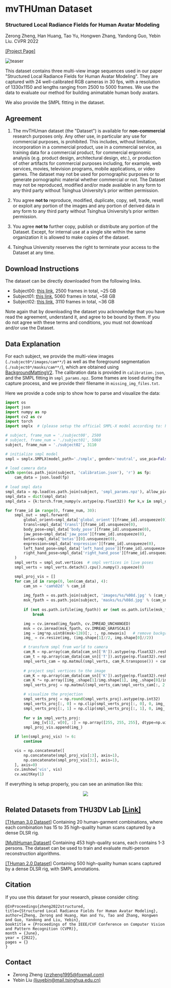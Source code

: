 # mvTHUman Dataset

### Structured Local Radiance Fields for Human Avatar Modeling
Zerong Zheng, Han Huang, Tao Yu, Hongwen Zhang, Yandong Guo, Yebin Liu.  CVPR 2022

[[Project Page]](http://www.liuyebin.com/slrf/slrf.html)

![teaser](./teaser.png)

This dataset contains three multi-view image sequences used in our paper "Structured Local Radiance Fields for Human Avatar Modeling". They are captured with 24 well-calibrated RGB cameras in 30 fps, with a resolution of 1330x1150 and lengths ranging from 2500 to 5000 frames. We use the data to evaluate our method for building animatable human body avatars. 

We also provide the SMPL fitting in the dataset. 


## Agreement
1. The mvTHUman dataset (the "Dataset") is available for **non-commercial** research purposes only. Any other use, in particular any use for commercial purposes, is prohibited. This includes, without limitation, incorporation in a commercial product, use in a commercial service, as training data for a commercial product, for commercial ergonomic analysis (e.g. product design, architectural design, etc.), or production of other artifacts for commercial purposes including, for example, web services, movies, television programs, mobile applications, or video games. The dataset may not be used for pornographic purposes or to generate pornographic material whether commercial or not. The Dataset may not be reproduced, modified and/or made available in any form to any third party without Tsinghua University’s prior written permission.

2. You agree **not to** reproduce, modified, duplicate, copy, sell, trade, resell or exploit any portion of the images and any portion of derived data in any form to any third party without Tsinghua University’s prior written permission.

3. You agree **not to** further copy, publish or distribute any portion of the Dataset. Except, for internal use at a single site within the same organization it is allowed to make copies of the dataset.

4. Tsinghua University reserves the right to terminate your access to the Dataset at any time.


## Download Instructions 
The dataset can be directly downloaded from the following links.

* Subject00: [this link](https://drive.google.com/file/d/1KqA57I7KPvP9A7_hPiZd5ot2zu1jK5Dx/view?usp=sharing), 2500 frames in total, ~25 GB
* Subject01: [this link](https://drive.google.com/file/d/1ZBOJldrZPxGttzvX74IemVa9JMLjY9vh/view?usp=sharing), 5060 frames in total, ~58 GB
* Subject02: [this link](https://drive.google.com/file/d/1MsFx3xTYygdetfhc1kVs2W3pDSsAHKJg/view?usp=sharing), 3110 frames in total, ~36 GB


Note again that by downloading the dataset you acknowledge that you have read the agreement, understand it, and agree to be bound by them. If you do not agree with these terms and conditions, you must not download and/or use the Dataset.


## Data Explanation
For each subject, we provide the multi-view images (```./subject0*/images/cam**/```) as well as the foreground segmentation (```./subject0*/masks/cam**/```), which are obtained using [BackgroundMattingV2](https://github.com/PeterL1n/BackgroundMattingV2). The calibration data is provided in ```calibration.json```, and the SMPL fitting in ```smpl_params.npz```. Some frames are losed during the capture process, and we provide their filename in ```missing_img_files.txt```. 

Here we provide a code snip to show how to parse and visualize the data:
```python
import os
import json
import numpy as np
import cv2 as cv
import torch
import smplx  # (please setup the official SMPL-X model according to: https://pypi.org/project/smplx/)

# subject, frame_num = './subject00', 2500
# subject, frame_num = './subject01', 5060
subject, frame_num = './subject02', 3110

# initialize smpl model
smpl = smplx.SMPLX(model_path='./smplx', gender='neutral', use_pca=False, num_pca_comps=45, flat_hand_mean=True, batch_size=1)

# load camera data
with open(os.path.join(subject, 'calibration.json'), 'r') as fp:
    cam_data = json.load(fp)
    
# load smpl data
smpl_data = np.load(os.path.join(subject, 'smpl_params.npz'), allow_pickle=True)
smpl_data = dict(smpl_data)
smpl_data = {k:torch.from_numpy(v.astype(np.float32)) for k,v in smpl_data.items()}

for frame_id in range(0, frame_num, 30):
    smpl_out = smpl.forward(
        global_orient=smpl_data['global_orient'][frame_id].unsqueeze(0), 
        transl=smpl_data['transl'][frame_id].unsqueeze(0), 
        body_pose=smpl_data['body_pose'][frame_id].unsqueeze(0), 
        jaw_pose=smpl_data['jaw_pose'][frame_id].unsqueeze(0), 
        betas=smpl_data['betas'][0].unsqueeze(0), 
        expression=smpl_data['expression'][frame_id].unsqueeze(0), 
        left_hand_pose=smpl_data['left_hand_pose'][frame_id].unsqueeze(0), 
        right_hand_pose=smpl_data['right_hand_pose'][frame_id].unsqueeze(0), 
    )
    smpl_verts = smpl_out.vertices  # smpl vertices in live poses
    smpl_verts = smpl_verts.detach().cpu().numpy().squeeze(0)

    smpl_proj_vis = []
    for cam_id in range(0, len(cam_data), 4):
        cam_sn = 'cam%02d' % cam_id
        
        img_fpath = os.path.join(subject, 'images/%s/%08d.jpg' % (cam_sn, frame_id))
        msk_fpath = os.path.join(subject, 'masks/%s/%08d.jpg' % (cam_sn, frame_id))
        
        if (not os.path.isfile(img_fpath)) or (not os.path.isfile(msk_fpath)):
            break

        img = cv.imread(img_fpath, cv.IMREAD_UNCHANGED)
        msk = cv.imread(msk_fpath, cv.IMREAD_GRAYSCALE)
        img = img*np.uint8(msk>128)[:, :, np.newaxis]   # remove background
        img_ = cv.resize(img, (img.shape[1]//2, img.shape[0]//2))

        # transform smpl from world to camera
        cam_R = np.array(cam_data[cam_sn]['R']).astype(np.float32).reshape((3, 3))
        cam_t = np.array(cam_data[cam_sn]['T']).astype(np.float32).reshape((3,))
        smpl_verts_cam = np.matmul(smpl_verts, cam_R.transpose()) + cam_t.reshape(1, 3)
        
        # project smpl vertices to the image        
        cam_K = np.array(cam_data[cam_sn]['K']).astype(np.float32).reshape((3, 3))
        cam_K *= np.array([img_.shape[1]/img.shape[1], img_.shape[0]/img.shape[0], 1.0], dtype=np.float32).reshape(3, 1)
        smpl_verts_proj = np.matmul(smpl_verts_cam/smpl_verts_cam[:, 2:], cam_K.transpose())

        # visualize the projection        
        smpl_verts_proj = np.round(smpl_verts_proj).astype(np.int32)
        smpl_verts_proj[:, 0] = np.clip(smpl_verts_proj[:, 0], 0, img_.shape[1] - 1)
        smpl_verts_proj[:, 1] = np.clip(smpl_verts_proj[:, 1], 0, img_.shape[0] - 1)
    
        for v in smpl_verts_proj:
            img_[v[1], v[0], :] = np.array([255, 255, 255], dtype=np.uint8)
        smpl_proj_vis.append(img_)

    if len(smpl_proj_vis) != 6: 
        continue

    vis = np.concatenate([
        np.concatenate(smpl_proj_vis[:3], axis=1), 
        np.concatenate(smpl_proj_vis[3:], axis=1), 
    ], axis=0)
    cv.imshow('vis', vis)
    cv.waitKey(1)
```
If everything is setup properly, you can see an animation like this:
<p align="center"> 
    <img src="0000.gif">
</p>


## Related Datasets from THU3DV Lab [[Link]](http://liuyebin.com/)
[[THuman 3.0 Dataset]](https://github.com/fwbx529/THuman3.0-Dataset) Containing 20 human-garment combinations, where each combination has 15 to 35 high-quality human scans captured by a dense DLSR rig.  

[[MultiHuman Dataset]](https://github.com/y-zheng18/MultiHuman-Dataset/) Containing 453 high-quality scans, each contains 1-3 persons. The dataset can be used to train and evaluate multi-person reconstruction algorithms.

[[THuman 2.0 Dataset]](https://github.com/ytrock/THuman2.0-Dataset) Containing 500 high-quality human scans captured by a dense DLSR rig, with SMPL annotations. 




## Citation
If you use this dataset for your research, please consider citing:
```
@InProceedings{zheng2022structured,
title={Structured Local Radiance Fields for Human Avatar Modeling},
author={Zheng, Zerong and Huang, Han and Yu, Tao and Zhang, Hongwen and Guo, Yandong and Liu, Yebin},
booktitle = {Proceedings of the IEEE/CVF Conference on Computer Vision and Pattern Recognition (CVPR)},
month = {June},
year = {2022},
pages = {}
}
```

## Contact
- Zerong Zheng [(zrzheng1995@foxmail.com)](mailto:zrzheng1995@foxmail.com)
- Yebin Liu [(liuyebin@mail.tsinghua.edu.cn)](mailto:liuyebin@mail.tsinghua.edu.cn)
